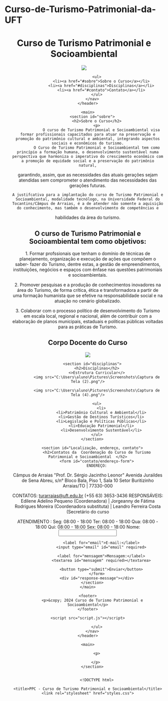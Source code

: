  # Curso-de-Turismo-Patrimonial-da-UFT
<!DOCTYPE html>
<html lang="pt-BR">
<head>
    <meta charset="UTF-8">
    <meta name="viewport" content="width=device-width, initial-scale=1.0">
    <title>PPC - Curso de Turismo Patrimonial e Socioambiental</title>
    <link rel="stylesheet" href="styles.css">
</head>

<body>
    <header>
        <h1>Curso de Turismo Patrimonial e Socioambiental</h1>
        <img src="https://docs.uft.edu.br/share/proxy/alfresco-noauth/api/internal/shared/node/4ZgLRvPQQUGo1DcpCScuJg/content/turismo-patrimonial-e-socioambiental-icone.png/thumbnails/imgpreview"/>
        <nav>
            <ul>
             
            <ul>
                <li><a href="#sobre">Sobre o Curso</a></li>
                <li><a href="#disciplinas">Disciplinas</a></li>
                <li><a href="#contato">Contato</a></li>
            </ul>
        </nav>
    </header>

    <main>
        <section id="sobre">
            <h2>Sobre o Curso</h2>
            <p>
                O curso de Turismo Patrimonial e Socioambiental visa formar profissionais capacitados para atuar na preservação e promoção do patrimônio cultural e ambiental, integrando aspectos sociais e econômicos do turismo.
            O Curso de Turismo Patrimonial e Socioambiental tem como princípio a formação humana, o desenvolvimento sustentável numa perspectiva que harmoniza o imperativo do crescimento econômico com a promoção de equidade social e a preservação do patrimônio natural,
garantindo, assim, que as necessidades das atuais gerações sejam atendidas sem comprometer
o atendimento das necessidades das gerações futuras.
 
    A justifcativa para a implantação do curso de Turismo Patrimonial e Socioambiental, modalidade tecnólogo, na Universidade Federal do Tocantins/Câmpus de Arraias, é a de atender não somente a aquisição do conhecimento, mas também o desenvolvimento de competências e
habilidades da área do turismo.
 </p>
<p>
       
<h2>O curso de Turismo Patrimonial e Socioambiental tem como objetivos:</h2>
<p>1. Formar profssionais que tenham o domínio de técnicas de planejamento, organização e
execução de ações que compõem o saber- fazer do Turismo, dentre estas, a gestão de
empreendimentos, instituições, negócios e espaços com ênfase nas questões patrimoniais e
socioambientais.</p>
<p>2. Promover pesquisas e a produção de conhecimentos inovadores na área do Turismo, de
forma crítica, ética e transformadora a partir de uma formação humanista que se efetive na
responsabilidade social e na atuação no cenário globalizado.</p>
<p>3. Colaborar com o processo político de desenvolvimento do Turismo em escala local,
regional e nacional, além de contribuir com a elaboração de planos municipais, estaduais e
políticas públicas voltadas para as práticas de Turismo.</p>
           </p>
        </section>
       <h2>Corpo Docente do Curso</h2>
       <img src="Corpo docente do curso (1).jgp"/>
       


        <section id="disciplinas">
            <h2>Disciplinas</h2>
            <>Estrutura Curricular</>
            <img src="C:\Users\aluno\Pictures\Screenshots\Captura de Tela (2).png"/>

            <img src="C:\Users\aluno\Pictures\Screenshots\Captura de Tela (4).png"/>
       
            <ul>
                <li>
                <li>Patrimônio Cultural e Ambiental</li>
                <li>Gestão de Destinos Turísticos</li>
                <li>Legislação e Políticas Públicas</li>
                <li>Educação Patrimonial</li>
                <li>Desenvolvimento Sustentável</li>
            </ul>
        </section>

        <section id="Localização, endereço, contato">
            <h2>Contatos da  Coordenação do Curso de Turismo Patrimonial e Socioambiental  </h2>
            <form id="contato/endereço-form">
            ENDEREÇO:

Câmpus de Arraias "Prof. Dr. Sérgio Jacintho Leonor"
Avenida Juraildes de Sena Abreu, s/n°
Bloco Bala, Piso 1, Sala 10
Setor Buritizinho
Arraias/TO | 77330-000

CONTATOS:
turarraias@uft.edu.br
(+55 63) 3653-3436
RESPONSÁVEIS:
Edilene Adelino Pequeno (Coordenadora) | Jorgeanny de Fátima Rodrigues Moreira (Coordenadora substituta) | Leandro Ferreira Costa (Secretário do curso

ATENDIMENTO :
Seg:
08:00 - 18:00
Ter:
08:00 - 18:00
Qua:
08:00 - 18:00
Qui:
08:00 - 18:00
Sex:
08:00 - 18:00
                <label for="nome">Nome:</label>
                <input type="text" id="nome" required>
               
                <label for="email">E-mail:</label>
                <input type="email" id="email" required>
               
                <label for="mensagem">Mensagem:</label>
                <textarea id="mensagem" required></textarea>
               
                <button type="submit">Enviar</button>
            </form>
            <div id="response-message"></div>
        </section>
    </main>

    <footer>
        <p>&copy; 2024 Curso de Turismo Patrimonial e Socioambiental</p>
    </footer>

    <script src="script.js"></script>
</body>
</html>
           

               
            </ul>
        </nav>
    </header>

    <main>
       
            <p>
               
           </p>
        </section>

       
            <!DOCTYPE html>
<html lang="pt-BR">
<head>
    <meta charset="UTF-8">
   
    <title>PPC - Curso de Turismo Patrimonial e Socioambiental</title>
    <link rel="stylesheet" href="styles.css">
</head>
<body>
   
</html>
